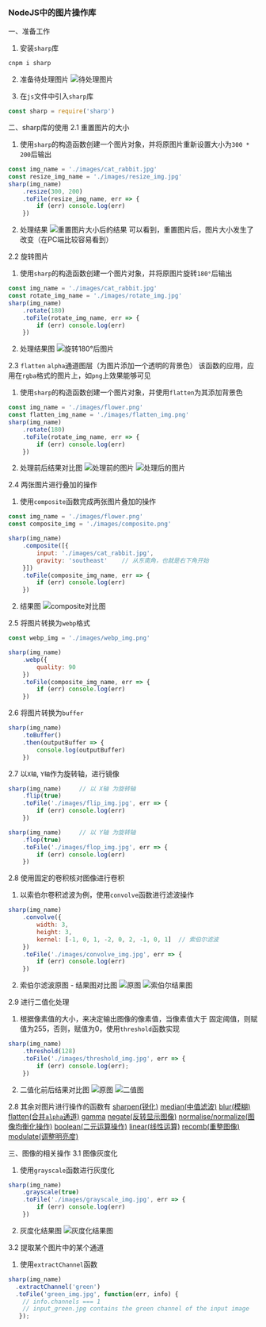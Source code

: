 ### NodeJS中的图片操作库

一、准备工作
1. 安装`sharp`库
```bash
cnpm i sharp
```
2. 准备待处理图片
![待处理图片](images/cat_rabbit.jpg)

3. 在`js`文件中引入`sharp`库
```js
const sharp = require('sharp')
```

二、sharp库的使用
2.1 重置图片的大小
1. 使用`sharp`的构造函数创建一个图片对象，并将原图片重新设置大小为`300 * 200`后输出
```js
const img_name = './images/cat_rabbit.jpg'
const resize_img_name = './images/resize_img.jpg'
sharp(img_name)
    .resize(300, 200)
    .toFile(resize_img_name, err => {
        if (err) console.log(err)
    })
```
2. 处理结果
![重置图片大小后的结果](images/resize_img.jpg)
可以看到，重置图片后，图片大小发生了改变（在PC端比较容易看到）

2.2 旋转图片
1. 使用`sharp`的构造函数创建一个图片对象，并将原图片旋转`180°`后输出
```js
const img_name = './images/cat_rabbit.jpg'
const rotate_img_name = './images/rotate_img.jpg'
sharp(img_name)
    .rotate(180)
    .toFile(rotate_img_name, err => {
        if (err) console.log(err)
    })
```
2. 处理结果图
![旋转180°后图片](images/rotate_img.jpg)

2.3 `flatten` `alpha`通道图层（为图片添加一个透明的背景色）
该函数的应用，应用在`rgba`格式的图片上，如`png`上效果能够可见
1. 使用`sharp`的构造函数创建一个图片对象，并使用`flatten`为其添加背景色
```js
const img_name = './images/flower.png'
const flatten_img_name = './images/flatten_img.png'
sharp(img_name)
    .rotate(180)
    .toFile(rotate_img_name, err => {
        if (err) console.log(err)
    })
```
2. 处理前后结果对比图
![处理前的图片](images/flower.png)
![处理后的图片](images/flatten_img.png)

2.4 两张图片进行叠加的操作
1. 使用`composite`函数完成两张图片叠加的操作
```js
const img_name = './images/flower.png'
const composite_img = './images/composite.png'

sharp(img_name)
    .composite([{
        input: './images/cat_rabbit.jpg',
        gravity: 'southeast'    // 从东南角，也就是右下角开始
    }])
    .toFile(composite_img_name, err => {
        if (err) console.log(err)
    })
```
2. 结果图
![`composite`对比图](images/composite_img.png)

2.5 将图片转换为`webp`格式
```js
const webp_img = './images/webp_img.png'

sharp(img_name)
    .webp({
        quality: 90
    })
    .toFile(composite_img_name, err => {
        if (err) console.log(err)
    })
```

2.6 将图片转换为`buffer`
```js
sharp(img_name)
    .toBuffer()
    .then(outputBuffer => {
        console.log(outputBuffer)
    })
```

2.7 以`X轴`, `Y轴`作为旋转轴，进行镜像
```js
sharp(img_name)     // 以 X轴 为旋转轴
    .flip(true)
    .toFile('./images/flip_img.jpg', err => {
        if (err) console.log(err)
    })

sharp(img_name)     // 以 Y轴 为旋转轴
    .flop(true)
    .toFile('./images/flop_img.jpg', err => {
        if (err) console.log(err)
    })
```

2.8 使用固定的卷积核对图像进行卷积
1. 以索伯尔卷积滤波为例，使用`convolve`函数进行滤波操作
```js
sharp(img_name)
    .convolve({
        width: 3,
        height: 3,
        kernel: [-1, 0, 1, -2, 0, 2, -1, 0, 1]  // 索伯尔滤波
    })
    .toFile('./images/convolve_img.jpg', err => {
        if (err) console.log(err)
    })
```
2. 索伯尔滤波原图 - 结果图对比图
![原图](images/cat_rabbit.jpg)
![索伯尔结果图](images/convolve_img.jpg)

2.9 进行二值化处理
1. 根据像素值的大小，来决定输出图像的像素值，当像素值大于 固定阈值，则赋值为255，否则，赋值为0，使用`threshold`函数实现
```js
sharp(img_name)
    .threshold(128)
    .toFile('./images/threshold_img.jpg', err => {
        if (err) console.log(err);
    })
```
2. 二值化前后结果对比图
![原图](images/cat_rabbit.jpg)
![二值图](images/threshold_img.jpg)

2.8 其余对图片进行操作的函数有
[sharpen(锐化)](https://sharp.pixelplumbing.com/en/stable/api-operation/#sharpen)
[median(中值滤波)](https://sharp.pixelplumbing.com/en/stable/api-operation/#median)
[blur(模糊)](https://sharp.pixelplumbing.com/en/stable/api-operation/#blur)
[flatten(合并`alpha`通道)](https://sharp.pixelplumbing.com/en/stable/api-operation/#flatten)
[gamma](https://sharp.pixelplumbing.com/en/stable/api-operation/#gamma)
[negate(反转显示图像)](https://sharp.pixelplumbing.com/en/stable/api-operation/#negate)
[normalise/normalize(图像均衡化操作)](https://sharp.pixelplumbing.com/en/stable/api-operation/#normalise)
[boolean(二元运算操作)](https://sharp.pixelplumbing.com/en/stable/api-operation/#boolean)
[linear(线性运算)](https://sharp.pixelplumbing.com/en/stable/api-operation/#linear)
[recomb(重整图像)](https://sharp.pixelplumbing.com/en/stable/api-operation/#recomb)
[modulate(调整明亮度)](https://sharp.pixelplumbing.com/en/stable/api-operation/#modulate)

三、图像的相关操作
3.1 图像灰度化
1. 使用`grayscale`函数进行灰度化
```js
sharp(img_name)
    .grayscale(true)
    .toFile('./images/grayscale_img.jpg', err => {
        if (err) console.log(err)
    })
```
2. 灰度化结果图
![灰度化结果图](images/grayscale_img.jpg)

3.2 提取某个图片中的某个通道
1. 使用`extractChannel`函数
```js
sharp(img_name)
  .extractChannel('green')
  .toFile('green_img.jpg', function(err, info) {
    // info.channels === 1
    // input_green.jpg contains the green channel of the input image
   });
```